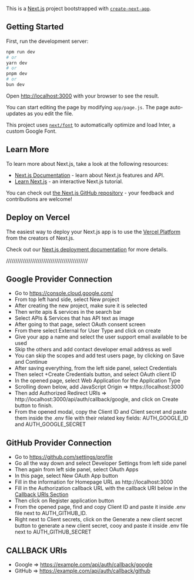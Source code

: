 This is a [Next.js](https://nextjs.org/) project bootstrapped with [`create-next-app`](https://github.com/vercel/next.js/tree/canary/packages/create-next-app).

## Getting Started

First, run the development server:

```bash
npm run dev
# or
yarn dev
# or
pnpm dev
# or
bun dev
```

Open [http://localhost:3000](http://localhost:3000) with your browser to see the result.

You can start editing the page by modifying `app/page.js`. The page auto-updates as you edit the file.

This project uses [`next/font`](https://nextjs.org/docs/basic-features/font-optimization) to automatically optimize and load Inter, a custom Google Font.

## Learn More

To learn more about Next.js, take a look at the following resources:

-   [Next.js Documentation](https://nextjs.org/docs) - learn about Next.js features and API.
-   [Learn Next.js](https://nextjs.org/learn) - an interactive Next.js tutorial.

You can check out [the Next.js GitHub repository](https://github.com/vercel/next.js/) - your feedback and contributions are welcome!

## Deploy on Vercel

The easiest way to deploy your Next.js app is to use the [Vercel Platform](https://vercel.com/new?utm_medium=default-template&filter=next.js&utm_source=create-next-app&utm_campaign=create-next-app-readme) from the creators of Next.js.

Check out our [Next.js deployment documentation](https://nextjs.org/docs/deployment) for more details.

////////////////////////////////////////////

## Google Provider Connection

-   Go to https://console.cloud.google.com/
-   From top left hand side, select New project
-   After creating the new project, make sure it is selected
-   Then write apis & services in the search bar
-   Select APIs & Services that has API text as image
-   After going to that page, select OAuth consent screen
-   From there select External for User Type and click on create
-   Give your app a name and select the user support email available to be used
-   Skip the others and add contact developer email address as well
-   You can skip the scopes and add test users page, by clicking on Save and Continue
-   After saving everything, from the left side panel, select Credentials
-   Then select +Create Credentials button, and select OAuth client ID
-   In the opened page, select Web Application for the Application Type
-   Scrolling down below, add JavaScript Origin => https://localhost:3000
-   Then add Authorized Redirect URIs => http://localhost:3000/api/auth/callback/google, and click on Create button to finish.
-   From the opened modal, copy the Client ID and Client secret and paste them inside the .env file with their related key fields: AUTH_GOOGLE_ID and AUTH_GOOGLE_SECRET

## GitHub Provider Connection

-   Go to https://github.com/settings/profile
-   Go all the way down and select Developer Settings from left side panel
-   Then again from left side panel, select OAuth Apps
-   In this page, select New OAuth App button
-   Fill in the information for Homepage URL as http://localhost:3000
-   Fill in the Authorization callback URL with the callback URI below in the [Callback URIs Section](#callback-uris)
-   Then click on Register application button
-   From the opened page, find and copy Client ID and paste it inside .env file next to AUTH_GITHUB_ID.
-   Right next to Client secrets, click on the Generate a new client secret button to generate a new client secret, cooy and paste it inside .env file next to AUTH_GITHUB_SECRET

## CALLBACK URIs

-   Google => https://example.com/api/auth/callback/google
-   GitHub => https://example.com/api/auth/callback/github

